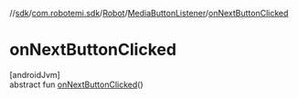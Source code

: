 //[sdk](../../../../index.md)/[com.robotemi.sdk](../../index.md)/[Robot](../index.md)/[MediaButtonListener](index.md)/[onNextButtonClicked](on-next-button-clicked.md)

# onNextButtonClicked

[androidJvm]\
abstract fun [onNextButtonClicked](on-next-button-clicked.md)()

